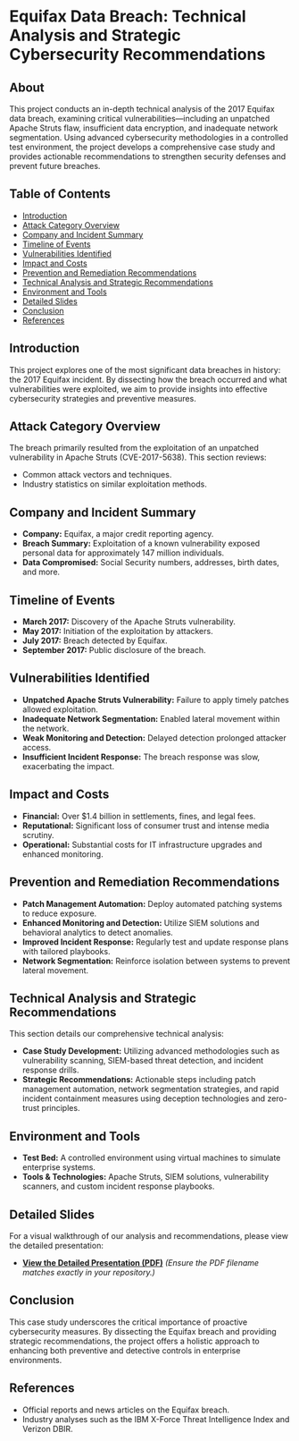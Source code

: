 # Equifax Data Breach: Technical Analysis and Strategic Cybersecurity Recommendations

## About
This project conducts an in-depth technical analysis of the 2017 Equifax data breach, examining critical vulnerabilities—including an unpatched Apache Struts flaw, insufficient data encryption, and inadequate network segmentation. Using advanced cybersecurity methodologies in a controlled test environment, the project develops a comprehensive case study and provides actionable recommendations to strengthen security defenses and prevent future breaches.

## Table of Contents
- [Introduction](#introduction)
- [Attack Category Overview](#attack-category-overview)
- [Company and Incident Summary](#company-and-incident-summary)
- [Timeline of Events](#timeline-of-events)
- [Vulnerabilities Identified](#vulnerabilities-identified)
- [Impact and Costs](#impact-and-costs)
- [Prevention and Remediation Recommendations](#prevention-and-remediation-recommendations)
- [Technical Analysis and Strategic Recommendations](#technical-analysis-and-strategic-recommendations)
- [Environment and Tools](#environment-and-tools)
- [Detailed Slides](#detailed-slides)
- [Conclusion](#conclusion)
- [References](#references)

## Introduction
This project explores one of the most significant data breaches in history: the 2017 Equifax incident. By dissecting how the breach occurred and what vulnerabilities were exploited, we aim to provide insights into effective cybersecurity strategies and preventive measures.

## Attack Category Overview
The breach primarily resulted from the exploitation of an unpatched vulnerability in Apache Struts (CVE-2017-5638). This section reviews:
- Common attack vectors and techniques.
- Industry statistics on similar exploitation methods.

## Company and Incident Summary
- **Company:** Equifax, a major credit reporting agency.
- **Breach Summary:** Exploitation of a known vulnerability exposed personal data for approximately 147 million individuals.
- **Data Compromised:** Social Security numbers, addresses, birth dates, and more.

## Timeline of Events
- **March 2017:** Discovery of the Apache Struts vulnerability.
- **May 2017:** Initiation of the exploitation by attackers.
- **July 2017:** Breach detected by Equifax.
- **September 2017:** Public disclosure of the breach.

## Vulnerabilities Identified
- **Unpatched Apache Struts Vulnerability:** Failure to apply timely patches allowed exploitation.
- **Inadequate Network Segmentation:** Enabled lateral movement within the network.
- **Weak Monitoring and Detection:** Delayed detection prolonged attacker access.
- **Insufficient Incident Response:** The breach response was slow, exacerbating the impact.

## Impact and Costs
- **Financial:** Over $1.4 billion in settlements, fines, and legal fees.
- **Reputational:** Significant loss of consumer trust and intense media scrutiny.
- **Operational:** Substantial costs for IT infrastructure upgrades and enhanced monitoring.

## Prevention and Remediation Recommendations
- **Patch Management Automation:** Deploy automated patching systems to reduce exposure.
- **Enhanced Monitoring and Detection:** Utilize SIEM solutions and behavioral analytics to detect anomalies.
- **Improved Incident Response:** Regularly test and update response plans with tailored playbooks.
- **Network Segmentation:** Reinforce isolation between systems to prevent lateral movement.

## Technical Analysis and Strategic Recommendations
This section details our comprehensive technical analysis:
- **Case Study Development:** Utilizing advanced methodologies such as vulnerability scanning, SIEM-based threat detection, and incident response drills.
- **Strategic Recommendations:** Actionable steps including patch management automation, network segmentation strategies, and rapid incident containment measures using deception technologies and zero-trust principles.

## Environment and Tools
- **Test Bed:** A controlled environment using virtual machines to simulate enterprise systems.
- **Tools & Technologies:** Apache Struts, SIEM solutions, vulnerability scanners, and custom incident response playbooks.

## Detailed Slides
For a visual walkthrough of our analysis and recommendations, please view the detailed presentation:
- **[View the Detailed Presentation (PDF)](./Equifax_Data_Breach_Analysis_and_Recommendations.pdf)**
  *(Ensure the PDF filename matches exactly in your repository.)*

## Conclusion
This case study underscores the critical importance of proactive cybersecurity measures. By dissecting the Equifax breach and providing strategic recommendations, the project offers a holistic approach to enhancing both preventive and detective controls in enterprise environments.

## References
- Official reports and news articles on the Equifax breach.
- Industry analyses such as the IBM X-Force Threat Intelligence Index and Verizon DBIR.
